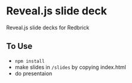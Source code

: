 # Reveal.js slide deck
Reveal.js slide decks for Redbrick

## To Use
 - `npm install`
 - make slides in `/slides` by copying index.html
 - do presentaion

